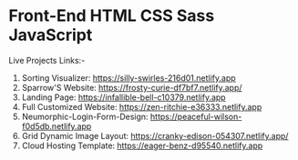 # Front-End HTML CSS Sass JavaScript

Live Projects Links:- 

1. Sorting Visualizer: https://silly-swirles-216d01.netlify.app
2. Sparrow'S Website: https://frosty-curie-df7bf7.netlify.app/
3. Landing Page: https://infallible-bell-c10379.netlify.app
4. Full Customized Website: https://zen-ritchie-e36333.netlify.app
5. Neumorphic-Login-Form-Design: https://peaceful-wilson-f0d5db.netlify.app
6. Grid Dynamic Image Layout: https://cranky-edison-054307.netlify.app/
7. Cloud Hosting Template: https://eager-benz-d95540.netlify.app
